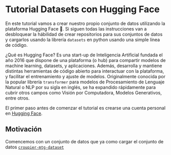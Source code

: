 # Tutorial Datasets con Hugging Face


En este tutorial vamos a crear nuestro propio conjunto de datos utilizando
la plataforma Hugging Face 🤗. Si siguen todas las instrucciones van a desbloquear la hábilidad de crear repositorios para sus conjuntos de datos y cargarlos usando la librería `datasets` en python usando una simple línea de código.

¿Qué es Hugging Face? Es una start-up de Inteligencia Artificial fundada el año 2016 que dispone de una plataforma (o hub) para compartir modelos de machine learning, datasets, y aplicaciones. Además, desarrolla y mantiene distintas herramientas de código abierto para interactuar con la plataforma, y facilitar el entrenamiento y ajuste de modelos. Originalmente conocida por la popular librería `transformer` para modelos de Procesamiento de Lenguaje Natural o NLP por su sigla en inglés, se ha expandido rápidamente para cubrir otros campos como Visión por Computadora, Modelos Generativos, entre otros.


El primer paso antes de comenzar el tutorial es crearse una cuenta personal en [Hugging Face](https://huggingface.co/).

## Motivación

Comencemos con un conjunto de datos que ya 
como cargar el conjunto de datos [`croupier-mtg-dataset`](https://huggingface.co/datasets/alkzar90/croupier-mtg-dataset)


